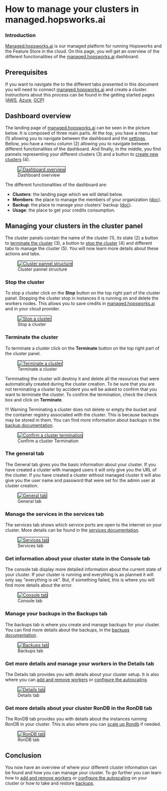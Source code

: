# How to manage your clusters in managed.hopsworks.ai

### Introduction
[Managed.hopsworks.ai](https://managed.hopsworks.ai) is our managed platform for running Hopsworks and the Feature Store in the cloud. On this page, you will get an overview of the different functionalities of the [managed.hopsworks.ai](https://managed.hopsworks.ai) dashboard.

## Prerequisites
If you want to navigate the to the different tabs presented in this document you will need to connect [managed.hopsworks.ai](https://managed.hopsworks.ai) and create a cluster. Instructions about this process can be found in the getting started pages ([AWS](../aws/getting_started.md), [Azure](../azure/getting_started.md), [GCP](../gcp/getting_started.md))

## Dashboard overview
The landing page of [managed.hopsworks.ai](https://managed.hopsworks.ai) can be seen in the picture below. It is composed of three main parts. At the top, you have a menu bar (1) allowing you to navigate between the dashboard and the [settings](./settings.md). Bellow, you have a menu column (2) allowing you to navigate between different functionalities of the dashboard. And finally, in the middle, you find pannels representing your different clusters (3) and a button to [create new clusters](../aws/cluster_creation.md) (4).

<p align="center">
  <figure>
    <a  href="../../../assets/images/setup_installation/managed/common/dashboard/dashboard.png">
      <img style="border: 1px solid #000" src="../../../assets/images/setup_installation/managed/common/dashboard/dashboard.png" alt="Dashboard overview">
    </a>
    <figcaption>Dashboard overview</figcaption>
  </figure>
</p>

The different functionalities of the dashboard are:

- **Clusters**: the landing page which we will detail below.
- **Members**: the place to manage the members of your organization ([doc](user_management.md)).
- **Backup**: the place to manage your clusters' backup ([doc](backup.md)).
- **Usage**: the place to get your credits consumption.

## Managing your clusters in the cluster panel
The cluster panels contain the name of the cluster (1), its state (2) a button to [terminate the cluster](#terminate-the-cluster) (3), a button to [stop the cluster](#stop-the-cluster) (4) and different tabs to manage the cluster (5). You will now learn more details about these actions and tabs.

<p align="center">
  <figure>
    <a  href="../../../assets/images/setup_installation/managed/common/dashboard/cluster_pannel.png">
      <img style="border: 1px solid #000" src="../../../assets/images/setup_installation/managed/common/dashboard/cluster_pannel.png" alt="Cluster pannel structure">
    </a>
    <figcaption>Cluster pannel structure</figcaption>
  </figure>
</p>

### Stop the cluster
To stop a cluster click on the __Stop__ button on the top right part of the cluster panel. Stopping the cluster stop in instances it is running on and delete the workers nodes. This allows you to save credits in [managed.hopsworks.ai](https://managed.hopsworks.ai) and in your cloud provider.

<p align="center">
  <figure>
    <a  href="../../../assets/images/setup_installation/managed/common/dashboard/stop_cluster.png">
      <img style="border: 1px solid #000" src="../../../assets/images/setup_installation/managed/common/dashboard/stop_cluster.png" alt="Stop a cluster">
    </a>
    <figcaption>Stop a cluster</figcaption>
  </figure>
</p>

### Terminate the cluster
To terminate a cluster click on the __Terminate__ button on the top right part of the cluster panel.

<p align="center">
  <figure>
    <a  href="../../../assets/images/setup_installation/managed/common/dashboard/terminate_cluster.png">
      <img style="border: 1px solid #000" src="../../../assets/images/setup_installation/managed/common/dashboard/terminate_cluster.png" alt="Terminate a cluster">
    </a>
    <figcaption>Terminate a cluster</figcaption>
  </figure>
</p>

Terminating the cluster will destroy it and delete all the resources that were automatically created during the cluster creation. To be sure that you are not terminating a cluster by accident you will be asked to confirm that you want to terminate the cluster. To confirm the termination, check the check box and click on __Terminate__.

!!! Warning
    Terminating a cluster does not delete or empty the bucket and the container registry associated with the cluster. This is because backups may be stored in them. You can find more information about backups in the [backup documentation](./backup.md).

<p align="center">
  <figure>
    <a  href="../../../assets/images/setup_installation/managed/common/dashboard/terminate_cluster_confirmation.png">
      <img style="border: 1px solid #000" src="../../../assets/images/setup_installation/managed/common/dashboard/terminate_cluster_confirmation.png" alt="Confirm a cluster termination">
    </a>
    <figcaption>Confirm a cluster Termination</figcaption>
  </figure>
</p>

### The general tab
The General tab gives you the basic information about your cluster. If you have created a cluster with managed users it will only give you the URL of the cluster. If you have created a cluster without managed cluster it will also give you the user name and password that were set for the admin user at cluster creation.

<p align="center">
  <figure>
    <a  href="../../../assets/images/setup_installation/managed/common/dashboard/general_tab.png">
      <img style="border: 1px solid #000" src="../../../assets/images/setup_installation/managed/common/dashboard/general_tab.png" alt="General tab">
    </a>
    <figcaption>General tab</figcaption>
  </figure>
</p>

### Manage the services in the services tab
The services tab shows which service ports are open to the internet on your cluster. More details can be found in the [services documentation](./services.md).

<p align="center">
  <figure>
    <a  href="../../../assets/images/setup_installation/managed/common/dashboard/services_tab.png">
      <img style="border: 1px solid #000" src="../../../assets/images/setup_installation/managed/common/dashboard/services_tab.png" alt="Services tab">
    </a>
    <figcaption>Services tab</figcaption>
  </figure>
</p>

### Get information about your cluster state in the Console tab
The console tab display more detailed information about the current state of your cluster. If your cluster is running and everything is as planned it will only say "everything is ok". But, if something failed, this is where you will find more details about the error.

<p align="center">
  <figure>
    <a  href="../../../assets/images/setup_installation/managed/common/dashboard/console_tab.png">
      <img style="border: 1px solid #000" src="../../../assets/images/setup_installation/managed/common/dashboard/console_tab.png" alt="Console tab">
    </a>
    <figcaption>Console tab</figcaption>
  </figure>
</p>


### Manage your backups in the Backups tab
The backups tab is where you create and manage backups for your cluster. You can find more details about the backups, in the [backups documentation](./backup.md).

<p align="center">
  <figure>
    <a  href="../../../assets/images/setup_installation/managed/common/dashboard/backups_tab.png">
      <img style="border: 1px solid #000" src="../../../assets/images/setup_installation/managed/common/dashboard/backups_tab.png" alt="Backups tab">
    </a>
    <figcaption>Backups tab</figcaption>
  </figure>
</p>

### Get more details and manage your workers in the Details tab
The Details tab provides you with details about your cluster setup. It is also where you can [add and remove workers](./adding_removing_workers.md) or [configure the autoscaling](./autoscaling.md).

<p align="center">
  <figure>
    <a  href="../../../assets/images/setup_installation/managed/common/dashboard/details_tab.png">
      <img style="border: 1px solid #000" src="../../../assets/images/setup_installation/managed/common/dashboard/details_tab.png" alt="Details tab">
    </a>
    <figcaption>Details tab</figcaption>
  </figure>
</p>

### Get more details about your cluster RonDB in the RonDB tab
The RonDB tab provides you with details about the instances running RonDB in your cluster. This is also where you can [scale up Rondb](./scalingup.md) if needed.

<p align="center">
  <figure>
    <a  href="../../../assets/images/setup_installation/managed/common/dashboard/rondb_tab.png">
      <img style="border: 1px solid #000" src="../../../assets/images/setup_installation/managed/common/dashboard/rondb_tab.png" alt="RonDB tab">
    </a>
    <figcaption>RonDB tab</figcaption>
  </figure>
</p>

## Conclusion
You now have an overview of where your different cluster information can be found and how you can manage your cluster. To go further you can learn how to [add and remove workers](./adding_removing_workers.md) or [configure the autoscaling](./autoscaling.md) on your cluster or how to take and restore [backups](./backup.md).